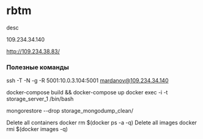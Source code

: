 # rbtm
desc


109.234.34.140

http://109.234.38.83/


### Полезные команды
ssh -T -N -g -R 5001:10.0.3.104:5001 mardanov@109.234.34.140

docker-compose build && docker-compose up
docker exec -i -t storage_server_1 /bin/bash

mongorestore --drop storage_mongodump_clean/

Delete all containers
docker rm $(docker ps -a -q)
Delete all images
docker rmi $(docker images -q)
